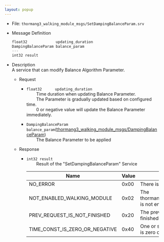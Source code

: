 ```yaml
---
layout: popup
---
```


- File: `thormang3_walking_module_msgs/SetDampingBalanceParam.srv`


- Message Definition
  ```c
  float32             updating_duration
  DampingBalanceParam balance_param
  ---
  int32 result
  ```

- Description  
A service that can modify Balance Algorithm Parameter.

  - Request  
    * `float32      updating_duration`  
&emsp;&emsp; Time duration when updating Balance Parameter.  
&emsp;&emsp; The Parameter is gradually updated based on configured time.  
&emsp;&emsp; 0 or negative value will update the Balance Parameter immediately.  

    * `DampingBalanceParam balance_param`([thormang3_walking_module_msgs/DampingBalanceParam])  
&emsp;&emsp; The Balance Parameter to be applied  

  - Response  
    * `int32 result`  
&emsp;&emsp; Result of the "SetDampingBalanceParam" Service  

      | Name                           | Value | Description                                   |
      |--------------------------------|-------|-----------------------------------------------|
      | NO_ERROR                       | 0x00  | There is no error.                            |
      | NOT_ENABLED_WALKING_MODULE     | 0x02  | The thormang3_walking_module is not enabled.  |
      | PREV_REQUEST_IS_NOT_FINISHED   | 0x20  | The previous request is not finished.         |
      | TIME_CONST_IS_ZERO_OR_NEGATIVE | 0x40  | One or some time constant is zero or negative |


[thormang3_walking_module_msgs/DampingBalanceParam]: /docs/en/platform/msgs/DampingBalanceParam_msg/#dampingbalanceparam-msg
